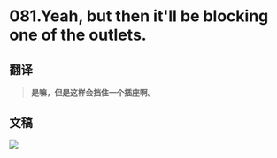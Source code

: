# 081.Yeah, but then it'll be blocking one of the outlets.

## 翻译

> **是嘛，但是这样会挡住一个插座啊。**

## 文稿

![](https://cdn.jsdelivr.net/gh/imtianx/speaking180/img/081.jpg)

